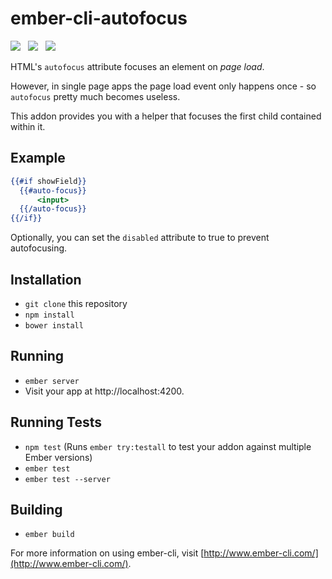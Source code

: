 # ember-cli-autofocus

<a href="http://emberobserver.com/addons/ember-cli-autofocus"><img src="http://emberobserver.com/badges/ember-cli-autofocus.svg"></a> &nbsp; <a href="https://david-dm.org/amk221/ember-cli-autofocus#badge-embed"><img src="https://david-dm.org/amk221/ember-cli-autofocus.svg"></a> &nbsp; <a href="https://david-dm.org/amk221/ember-cli-autofocus#dev-badge-embed"><img src="https://david-dm.org/amk221/ember-cli-autofocus/dev-status.svg"></a>

HTML's `autofocus` attribute focuses an element on _page load_.

However, in single page apps the page load event only happens once - so `autofocus` pretty much becomes useless.

This addon provides you with a helper that focuses the first child contained within it.

## Example

```handlebars
{{#if showField}}
  {{#auto-focus}}
	  <input>
  {{/auto-focus}}
{{/if}}
```

Optionally, you can set the `disabled` attribute to true to prevent autofocusing.

## Installation

* `git clone` this repository
* `npm install`
* `bower install`

## Running

* `ember server`
* Visit your app at http://localhost:4200.

## Running Tests

* `npm test` (Runs `ember try:testall` to test your addon against multiple Ember versions)
* `ember test`
* `ember test --server`

## Building

* `ember build`

For more information on using ember-cli, visit [http://www.ember-cli.com/](http://www.ember-cli.com/).
